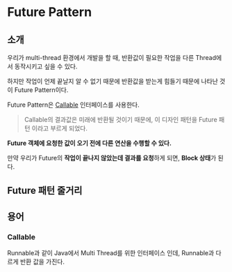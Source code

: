 # Future Pattern

## 소개

우리가 multi-thread 환경에서 개발을 할 때, 반환값이 필요한 작업을 다른 Thread에서 동작시키고 싶을 수 있다.

하지만 작업이 언제 끝날지 알 수 없기 때문에 반환값을 받는게 힘들기 때문에 나타난 것이 Future Pattern이다.

   

Future Pattern은 [Callable](#Callable) 인터페이스를 사용한다.

> Callable의 결과값은 미래에 반환될 것이기 때문에, 이 디자인 패턴을 Future 패턴 이라고 부르게 되었다.

**Future 객체에 요청한 값이 오기 전에 다른 연산을 수행할 수 있다.**

만약 우리가 Future의 **작업이 끝나지 않았는데 결과를 요청**하게 되면, **Block 상태**가 된다.

   

## Future 패턴 줄거리

### 

   

## 용어

### Callable

Runnable과 같이 Java에서 Multi Thread를 위한 인터페이스 인데, Runnable과 다르게 반환 값을 가진다.